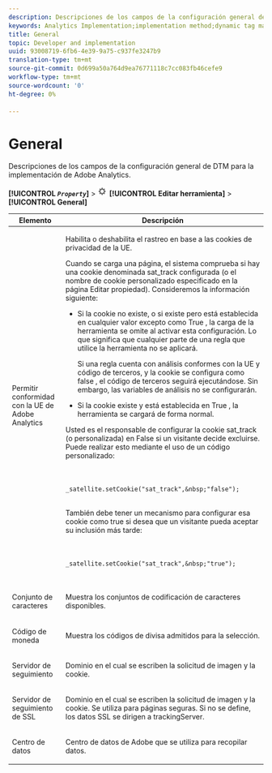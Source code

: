 ```yaml
---
description: Descripciones de los campos de la configuración general del administrador dinámico de etiquetas para la implementación de Adobe Analytics.
keywords: Analytics Implementation;implementation method;dynamic tag management;dtm;general settings;eu compliance;character set;currency code;tracking server;ssl tracking server
title: General
topic: Developer and implementation
uuid: 93008719-6fb6-4e39-9a75-c937fe3247b9
translation-type: tm+mt
source-git-commit: 0d699a50a764d9ea76771118c7cc083fb46cefe9
workflow-type: tm+mt
source-wordcount: '0'
ht-degree: 0%

---
```



# General

Descripciones de los campos de la configuración general de DTM para la implementación de Adobe Analytics.

**[!UICONTROL *`Property`*]** > ![](assets/settings_gear.png) **[!UICONTROL Editar herramienta]** > **[!UICONTROL General]**

<table id="table_DD8DA303698041D296DD5DB080AF7971"> 
 <thead> 
  <tr> 
   <th colname="col1" class="entry"> Elemento </th> 
   <th colname="col2" class="entry"> Descripción </th> 
  </tr> 
 </thead>
 <tbody> 
  <tr> 
   <td colname="col1"> <p>Permitir conformidad con la UE de <span class="keyword">Adobe Analytics </span> </p> </td> 
   <td colname="col2"> <p> Habilita o deshabilita el rastreo en base a las cookies de privacidad de la UE. </p> <p>Cuando se carga una página, el sistema comprueba si hay una cookie denominada <span class="filepath">sat_track</span> configurada (o el nombre de cookie personalizado especificado en la página <span class="wintitle">Editar propiedad</span>). Consideremos la información siguiente: </p> 
    <ul id="ul_42A6D728F0BC4FBABB0069EFB66DCB01"> 
     <li id="li_227CB14326344AA3980F20C7EACF2AD2"> <p> Si la cookie no existe, o si existe pero está establecida en cualquier valor excepto como <span class="term"> True </span>, la carga de la herramienta se omite al activar esta configuración. Lo que significa que cualquier parte de una regla que utilice la herramienta no se aplicará. </p> <p>Si una regla cuenta con análisis conformes con la UE y código de terceros, y la cookie se configura como <span class="term"> false </span>, el código de terceros seguirá ejecutándose. Sin embargo, las variables de análisis no se configurarán. </p> </li> 
     <li id="li_1E74E02D7E4646ACA86D862A1D3C6679"> Si la cookie existe y está establecida en <span class="term"> True </span>, la herramienta se cargará de forma normal. </li> 
    </ul> <p>Usted es el responsable de configurar la cookie <span class="filepath">sat_track</span> (o personalizada) en <span class="term">False</span> si un visitante decide excluirse. Puede realizar esto mediante el uso de un código personalizado: </p> <p> 
     <code>
       _satellite.setCookie("sat_track",&amp;nbsp;"false"); 
     </code> </p> <p> También debe tener un mecanismo para configurar esa cookie como <span class="term"> true </span> si desea que un visitante pueda aceptar su inclusión más tarde: </p> <p> 
     <code>
       _satellite.setCookie("sat_track",&amp;nbsp;"true"); 
     </code> </p> </td> 
  </tr> 
  <tr> 
   <td colname="col1"> <p>Conjunto de caracteres </p> </td> 
   <td colname="col2"> <p>Muestra los conjuntos de codificación de caracteres disponibles. </p> </td> 
  </tr> 
  <tr> 
   <td colname="col1"> <p>Código de moneda </p> </td> 
   <td colname="col2"> <p>Muestra los códigos de divisa admitidos para la selección. </p> </td> 
  </tr> 
  <tr> 
   <td colname="col1"> <p>Servidor de seguimiento </p> </td> 
   <td colname="col2"> <p>Dominio en el cual se escriben la solicitud de imagen y la cookie. </p> </td> 
  </tr> 
  <tr> 
   <td colname="col1"> <p>Servidor de seguimiento de SSL </p> </td> 
   <td colname="col2"> <p>Dominio en el cual se escriben la solicitud de imagen y la cookie. Se utiliza para páginas seguras. Si no se define, los datos SSL se dirigen a <span class="term">trackingServer</span>. </p> </td> 
  </tr> 
  <tr> 
   <td colname="col1"> <p>Centro de datos </p> </td> 
   <td colname="col2"> <p>Centro de datos de Adobe que se utiliza para recopilar datos. </p> </td> 
  </tr> 
 </tbody> 
</table>

